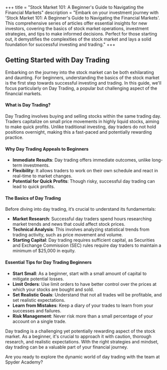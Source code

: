 +++
title = "Stock Market 101: A Beginner's Guide to Navigating the Financial Markets"
description = "Embark on your investment journey with 'Stock Market 101: A Beginner's Guide to Navigating the Financial Markets'. This comprehensive series of articles offer essential insights for new investors, covering the basics of stock market operations, investment strategies, and tips to make informed decisions. Perfect for those starting out, it demystifies the complexities of the stock market and lays a solid foundation for successful investing and trading."
+++

## Getting Started with Day Trading

Embarking on the journey into the stock market can be both exhilarating and daunting. For beginners, understanding the basics of the stock market is the first step towards successful investing and trading. In this guide, we'll focus particularly on Day Trading, a popular but challenging aspect of the financial markets.

#### What is Day Trading?

Day Trading involves buying and selling stocks within the same trading day. Traders capitalize on small price movements in highly liquid stocks, aiming to make quick profits. Unlike traditional investing, day traders do not hold positions overnight, making this a fast-paced and potentially rewarding practice.

#### Why Day Trading Appeals to Beginners
- **Immediate Results**: Day trading offers immediate outcomes, unlike long-term investments.
- **Flexibility**: It allows traders to work on their own schedule and react in real-time to market changes.
- **Potential for Quick Profits**: Though risky, successful day trading can lead to quick profits.


#### The Basics of Day Trading

Before diving into day trading, it’s crucial to understand its fundamentals:

- **Market Research**: Successful day traders spend hours researching market trends and news that could affect stock prices.
- **Technical Analysis**: This involves analyzing statistical trends from trading activity, such as price movement and volume.
- **Starting Capital**: Day trading requires sufficient capital, as Securities and Exchange Commission (SEC) rules require day traders to maintain a minimum of $25,000 in equity.


#### Essential Tips for Day Trading Beginners

- **Start Small**: As a beginner, start with a small amount of capital to mitigate potential losses.
- **Limit Orders**: Use limit orders to have better control over the prices at which your stocks are bought and sold.
- **Set Realistic Goals**: Understand that not all trades will be profitable, and set realistic expectations.
- **Learn from Mistakes**: Keep a diary of your trades to learn from your successes and failures.
- **Risk Management**: Never risk more than a small percentage of your account on a single trade.


Day trading is a challenging yet potentially rewarding aspect of the stock market. As a beginner, it's crucial to approach it with caution, thorough research, and realistic expectations. With the right strategies and mindset, day trading can be a valuable part of your financial journey. 

Are you ready to explore the dynamic world of day trading with the team at Spyder Academy?